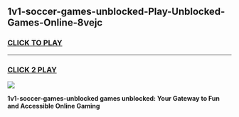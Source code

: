 
## 1v1-soccer-games-unblocked-Play-Unblocked-Games-Online-8vejc
<h3>
<a href="https://premium76.site?title=1v1-soccer-games-unblocked&ref=24A">CLICK TO PLAY</a></h3>
<hr>

<h3>
<a href="https://premium76.site?title=1v1-soccer-games-unblocked&ref=24A">CLICK 2 PLAY</a>
  
</h3>

<a href="https://premium76.site?title=1v1-soccer-games-unblocked&ref=24A"><img src="https://clearcache.store/games.png"></a>


**1v1-soccer-games-unblocked games unblocked: Your Gateway to Fun and Accessible Online Gaming**

